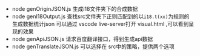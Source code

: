 - node genOriginJSON.js 生成i18文件夹下的合成数据
- node genI18Output.js 查找src文件夹下正则匹配到的以`i18.t(xx)`为规则的 生成数据统计json 可以通过 vscode live-server打开  visual.html ,可以看到呈现的效果
- node genApiJSON.js 请求百度翻译接口，得到生成api数据
- node genTranslateJSON.js 可以选择在 src中的策略，提供两个选项

